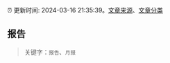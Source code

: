 :alarm_clock: 更新时间: 2024-03-16 21:35:39。[文章来源](/README.md)、[文章分类](/TAGS.md)

## 报告


> 关键字：`报告`、`月报`



